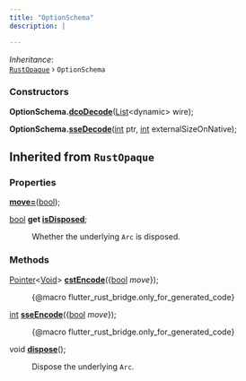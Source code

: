 ```yaml
---
title: "OptionSchema"
description: |

---
```

*Inheritance*:  
<code>[RustOpaque]</code> &rsaquo; `OptionSchema`


### Constructors
<dl>
<dt>

<span class="dart-code"><strong>OptionSchema.[dcoDecode](dcodecode)</strong>(<span class="nobr">[List]\<dynamic> wire</span>);</span>
</dt>
<dt>

<span class="dart-code"><strong>OptionSchema.[sseDecode](ssedecode)</strong>(<span class="nobr">[int] ptr</span>, <span class="nobr">[int] externalSizeOnNative</span>);</span>
</dt>
</dl>



## Inherited from `RustOpaque`

### Properties
<dl>
<dt>

<span class="dart-code"><strong>[move=](/reference/classes/rustopaque/move)</strong>([bool]);</span>
</dt>
<dt>

<span class="dart-code">[bool] <strong>get [isDisposed](/reference/classes/rustopaque/isdisposed)</strong>;</span>
</dt>
<dd>

 Whether the underlying `Arc` is disposed.
</dd>
</dl>

### Methods
<dl>
<dt>

<span class="dart-code">[Pointer]\<[Void]> [<strong>cstEncode](/reference/classes/rustopaque/cstencode)</strong>({<span class="nobr">[bool] <i>move</i></span>});</span>
</dt>
<dd>

 {@macro flutter_rust_bridge.only_for_generated_code}
</dd>
<dt>

<span class="dart-code">[int] [<strong>sseEncode](/reference/classes/rustopaque/sseencode)</strong>({<span class="nobr">[bool] <i>move</i></span>});</span>
</dt>
<dd>

 {@macro flutter_rust_bridge.only_for_generated_code}
</dd>
<dt>

<span class="dart-code">void [<strong>dispose](/reference/classes/rustopaque/dispose)</strong>();</span>
</dt>
<dd>

 Dispose the underlying `Arc`.
</dd>
</dl>

[RustOpaque]: /reference/classes/rustopaque/
[List]: https://api.flutter.dev/flutter/dart-core/List-class.html
[int]: https://api.flutter.dev/flutter/dart-core/int-class.html
[bool]: https://api.flutter.dev/flutter/dart-core/bool-class.html
[Void]: https://api.flutter.dev/flutter/dart-ffi/Void-class.html
[Pointer]: https://api.flutter.dev/flutter/dart-ffi/Pointer-class.html